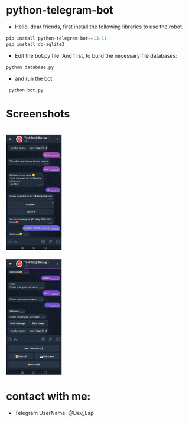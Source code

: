 # python-telegram-bot

 

-  Hello, dear friends, first install the following libraries to use the robot.
```python
pip install python-telegram-bot==13.11 
pip install db-sqlite3
```
- Edit the bot.py file. And first, to build the necessary file databases:
```python
python database.py
```
- and run the bot
```python
 python bot.py
```

# Screenshots

# <img src="https://raw.githubusercontent.com/sdkarimi/airdrop/main/screenshot/img1.jpg" alt="screen_shot" width="150"/>  

<img src="https://raw.githubusercontent.com/sdkarimi/airdrop/main/screenshot/img2.jpg" alt="screen_shot" width="150"/>  

# contact with me: 
- Telegram UserName: @Dev_Lap

